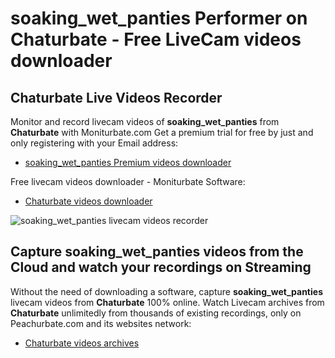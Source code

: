 # soaking_wet_panties Performer on Chaturbate - Free LiveCam videos downloader

## Chaturbate Live Videos Recorder

Monitor and record livecam videos of **soaking_wet_panties** from **Chaturbate** with Moniturbate.com
Get a premium trial for free by just and only registering with your Email address:
* [soaking_wet_panties Premium videos downloader](https://moniturbate.com/request-demo-licence-key.html)

Free livecam videos downloader - Moniturbate Software:
* [Chaturbate videos downloader](https://moniturbate.com/moniturbate-download-software.html)

![soaking_wet_panties livecam videos recorder](https://peachurnet.com/templates/moniturbate-software.png)


## Capture soaking_wet_panties videos from the Cloud and watch your recordings on Streaming

Without the need of downloading a software, capture **soaking_wet_panties** livecam videos from **Chaturbate** 100% online.
Watch Livecam archives from **Chaturbate** unlimitedly from thousands of existing recordings, only on Peachurbate.com and its websites network:
* [Chaturbate videos archives](https://peachurnet.com/)